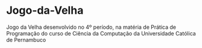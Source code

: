 # Jogo-da-Velha
 Jogo da Velha desenvolvido no 4º período, na matéria de Prática de Programação do curso de Ciência da Computação da Universidade Católica de Pernambuco
